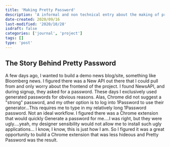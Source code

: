 ```yaml
---
title: 'Making Pretty Password'
description: 'A informal and non technical entry about the making of pretty password'
date-created: 2020/09/16
last-modified: '2020/10/28'
isdraft: false
categories: ['journal', 'project']
tags: []
type: 'post'
---
```


## The Story Behind Pretty Password

A few days ago, I wanted to build a demo news blog/site, something like Bloomberg news. I figured there was a New API out there that I could pull from and only worry about the frontend of the project. I found NewsAPI, and during signup, they asked for a password. These days I exclusively used generated passwords for obvious reasons. Alas, Chrome did not suggest a "strong" password, and my other option is to log into 1Password to use their generator...This requires me to type in my relatively long 1Password password. Not an ideal workflow. I figured there was a Chrome extension that would quickly Generate a password for me....I was right, but they were ugly....yeah, my designer sensibility would not allow me to install such ugly applications... I know, I know, this is just how I am. So I figured it was a great opportunity to build a Chrome extension that was less hideous and Pretty Password was the result.

<!-- ### A few note worth moments

#### Enabling ES6 and SASS

An interesting challenge was the enabling ES6 and SASS support for a Chrome extension framework. The reason behind this is that Chrome extensions builds have vary particular structures to conform to Chromes protocols, a notable one being security. Normally when building using Webpack, or Gulp from a few years ago in general a project's js and sass is transpiled into single files because the browser doesn't need every broken up into things that make sense to us lowly humans. Due to this, the default for build scripts is to transpile everything into a `public`, `build` or `dist` directory.  But, Chrome requires that our   -->
